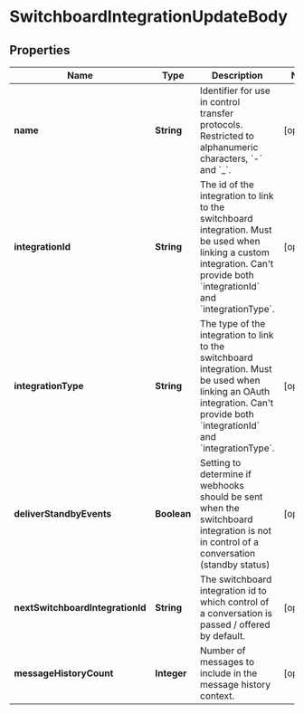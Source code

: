 

# SwitchboardIntegrationUpdateBody


## Properties

| Name | Type | Description | Notes |
|------------ | ------------- | ------------- | -------------|
|**name** | **String** | Identifier for use in control transfer protocols. Restricted to alphanumeric characters, &#x60;-&#x60; and &#x60;_&#x60;. |  [optional] |
|**integrationId** | **String** | The id of the integration to link to the switchboard integration. Must be used when linking a custom integration. Can&#39;t provide both &#x60;integrationId&#x60; and &#x60;integrationType&#x60;. |  [optional] |
|**integrationType** | **String** | The type of the integration to link to the switchboard integration. Must be used when linking an OAuth integration. Can&#39;t provide both &#x60;integrationId&#x60; and &#x60;integrationType&#x60;. |  [optional] |
|**deliverStandbyEvents** | **Boolean** | Setting to determine if webhooks should be sent when the switchboard integration is not in control of a conversation (standby status) |  [optional] |
|**nextSwitchboardIntegrationId** | **String** | The switchboard integration id to which control of a conversation is passed / offered by default. |  [optional] |
|**messageHistoryCount** | **Integer** | Number of messages to include in the message history context. |  [optional] |



